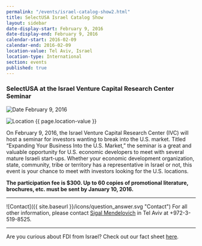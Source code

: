 ```yaml
---
permalink: "/events/israel-catalog-show2.html"
title: SelectUSA Israel Catalog Show
layout: sidebar
date-display-start: February 9, 2016
date-display-end: February 9, 2016
calendar-start: 2016-02-09
calendar-end: 2016-02-09
location-value: Tel Aviv, Israel
location-type: International
section: events
published: true
---
```


### SelectUSA at the Israel Venture Capital Research Center Seminar

![Date](https://google.github.io/material-design-icons/action/svg/design/ic_event_24px.svg "Date") February 9, 2016

![Location](http://google.github.io/material-design-icons/social/svg/design/ic_location_city_24px.svg "Location") {{ page.location-value }}

On February 9, 2016, the Israel Venture Capital Research Center (IVC) will host a seminar for investors wanting to break into the U.S. market. Titled “Expanding Your Business Into the U.S. Market,” the seminar is a great and valuable opportunity for U.S. economic developers to meet with several mature Israeli start-ups. Whether your economic development organization, state, community, tribe or territory has a representative in Israel or not, this event is your chance to meet with investors looking for the U.S. locations.

**The participation fee is $300. Up to 60 copies of promotional literature, brochures, etc. must be sent by January 10, 2016.** 

---

![Contact]({{ site.baseurl }}/icons/question_answer.svg "Contact") For all other information, please contact [Sigal Mendelovich](mailto:sigal.mendelovich@trade.gov) in Tel Aviv at +972-3-519-8525.

---
Are you curious about FDI from Israel? Check out our fact sheet [here](http://selectusa.commerce.gov/country-fact-sheets/Israel_Fact_Sheet.pdf).
